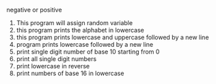 negative or positive
1. This program will assign random variable
3. this program prints the alphabet in lowercase
3. this program prints lowercase and uppercase followed by a new line
4. program prints lowercase followed by a new line
5. print single digit number of base 10 starting from 0
6. print all single digit numbers
7. print lowercase in reverse
8. print numbers of base 16 in lowercase

